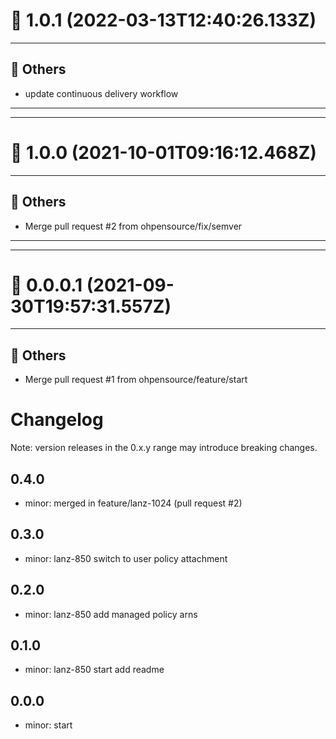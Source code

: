 # :confetti_ball: 1.0.1 (2022-03-13T12:40:26.133Z)
- - -
## :newspaper: Others
* update continuous delivery workflow
- - -
- - -
# :confetti_ball: 1.0.0 (2021-10-01T09:16:12.468Z)
- - -
## :newspaper: Others
* Merge pull request #2 from ohpensource/fix/semver
- - -
- - -
# :confetti_ball: 0.0.0.1 (2021-09-30T19:57:31.557Z)
- - -
## :newspaper: Others
* Merge pull request #1 from ohpensource/feature/start
# Changelog
Note: version releases in the 0.x.y range may introduce breaking changes.

## 0.4.0

- minor: merged in feature/lanz-1024 (pull request #2)

## 0.3.0

- minor: lanz-850  switch to user policy attachment

## 0.2.0

- minor: lanz-850  add managed policy arns

## 0.1.0

- minor: lanz-850 start  add readme

## 0.0.0

- minor: start

